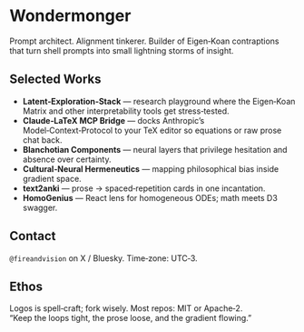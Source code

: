 # Wondermonger

Prompt architect. Alignment tinkerer. Builder of Eigen‑Koan contraptions that turn shell prompts into small lightning storms of insight.
## Selected Works
- **Latent‑Exploration‑Stack** — research playground where the Eigen‑Koan Matrix and other interpretability tools get stress‑tested.
- **Claude‑LaTeX MCP Bridge** — docks Anthropic’s Model‑Context‑Protocol to your TeX editor so equations or raw prose chat back.
- **Blanchotian Components** — neural layers that privilege hesitation and absence over certainty.
- **Cultural‑Neural Hermeneutics** — mapping philosophical bias inside gradient space.
- **text2anki** — prose → spaced‑repetition cards in one incantation.
- **HomoGenius** — React lens for homogeneous ODEs; math meets D3 swagger.

## Contact
`@fireandvision` on X / Bluesky. Time‑zone: UTC‑3. 
## Ethos
Logos is spell‑craft; fork wisely. Most repos: MIT or Apache‑2.  
“Keep the loops tight, the prose loose, and the gradient flowing.”

